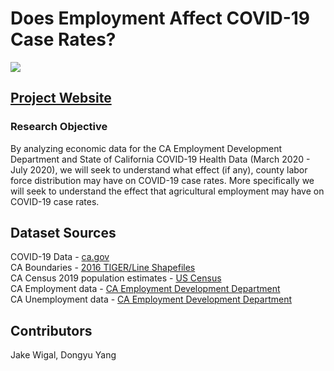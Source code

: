 # Does Employment Affect COVID-19 Case Rates?

![](https://elevationusvistttest.s3-us-west-1.amazonaws.com/covid-figures/covid-header.png)

## [Project Website](http://covid.extremelyme.codes)

### Research Objective
By analyzing economic data for the CA Employment Development Department and State of California COVID-19 Health Data (March 2020 - July 2020), we will seek to understand what effect (if any), county labor force distribution may have on COVID-19 case rates. More specifically we will seek to understand the effect that agricultural employment may have on COVID-19 case rates.

## Dataset Sources 
COVID-19 Data - [ca.gov](https://data.ca.gov/group/covid-19)\
CA Boundaries - [2016 TIGER/Line Shapefiles](https://data.ca.gov/dataset/ca-geographic-boundaries)\
CA Census 2019 population estimates - [US Census](https://www.census.gov/content/census/en/search-results.html?stateGeo=none&q=california%20population%20ca&searchtype=web&page=1)\
CA Employment data - [CA Employment Development Department](https://data.edd.ca.gov/Industry-Information-/Industry-Employment-in-California-Counties/nt76-4rha)\
CA Unemployment data - [CA Employment Development Department](https://www.labormarketinfo.edd.ca.gov/data/monthly-data-release.html)

## Contributors
Jake Wigal, Dongyu Yang
